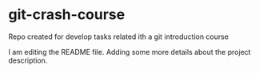 # git-crash-course
Repo created for develop tasks related ith a git introduction course


I am editing the README file. Adding some more details about the project description.
